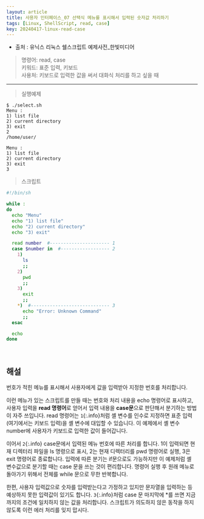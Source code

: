 ```yaml
---
layout: article
title: 사용자 인터페이스_07 선택식 메뉴를 표시해서 입력된 숫자값 처리하기
tags: [Linux, ShellScript, read, case]
key: 20240417-linux-read-case
---
```


- 출처 : 유닉스 리눅스 쉘스크립트 예제사전_한빛미디어

> 명령어: read, case  
> 키워드: 표준 입력, 키보드  
> 사용처: 키보드로 입력한 값을 써서 대화식 처리를 하고 싶을 때

--- 

> 실행예제

```
$ ./select.sh
Menu :
1) list file
2) current directory
3) exit
2
/home/user/

Menu :
1) list file
2) current directory
3) exit
3
```

> 스크립트

```bash
#!/bin/sh

while :
do
  echo "Menu"
  echo "1) list file"
  echo "2) current directory"
  echo "3) exit"

  read number  #---------------------- 1
  case $number in  #------------------ 2
    1)
      ls
      ;;
    2)
      pwd
      ;;
    3)
      exit
      ;;
    *)  #----------------------------- 3
      echo "Error: Unknown Command"
      ;;
  esac

  echo
done
```

&nbsp;
&nbsp;

## **해설**

번호가 적힌 메뉴를 표시해서 사용자에게 값을 입력받아 지정한 번호를 처리합니다.

이런 메뉴가 있는 스크립트를 만들 때는 번호와 처리 내용을 echo 명령어로 표시하고, 사용자 입력을 **read 명령어**로 얻어서 입력 내용을 **case문**으로 판단해서 분기하는 방법이 자주 쓰입니다. read 명령어는 `1`{:.info}처럼 셸 변수를 인수로 지정하면 표준 입력(여기에서는 키보드 입력)을 셸 변수에 대입할 수 있습니다. 이 예제에서 셸 변수 number에 사용자가 키보드로 입력한 값이 들어갑니다.

이어서 `2`{:.info} case문에서 입력된 메뉴 번호에 따른 처리를 합니다. 1이 입력되면 현재 디렉터리 파일을 ls 명령으로 표시, 2는 현재 디렉터리를 pwd 명령어로 실행, 3은 exit 명령어로 종료합니다. 입력에 따른 분기는 if문으로도 가능하지만 이 예제처럼 셸 변수값으로 분기할 때는 case 문을 쓰는 것이 편리합니다. 명령어 실행 후 원래 메뉴로 돌아가기 위해서 전체를 while 문으로 무한 반복합니다.

한편, 사용자 입력값으로 숫자를 입력받는다고 가정하고 있지만 문자열을 입력하는 등 예상하지 못한 입력값이 있기도 합니다. `3`{:.info}처럼 case 문 마지막에 *를 쓰면 지금까지의 조건에 일치하지 않는 값을 처리합니다. 스크립트가 의도하지 않은 동작을 하지 않도록 이런 에러 처리를 잊지 맙시다.

